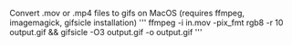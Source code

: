 Convert .mov or .mp4 files to gifs on MacOS (requires ffmpeg, imagemagick, gifsicle installation)
'''
ffmpeg -i in.mov -pix_fmt rgb8 -r 10 output.gif && gifsicle -O3 output.gif -o output.gif
'''
